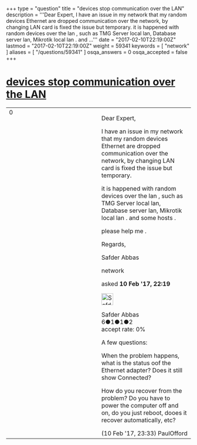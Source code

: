 +++
type = "question"
title = "devices stop communication over the LAN"
description = '''Dear Expert, I have an issue in my network that my random devices Ethernet are dropped communication over the network, by changing LAN card is fixed the issue but temporary. it is happened with random devices over the lan , such as TMG Server local lan, Database server lan, Mikrotik local lan . and ...'''
date = "2017-02-10T22:19:00Z"
lastmod = "2017-02-10T22:19:00Z"
weight = 59341
keywords = [ "network" ]
aliases = [ "/questions/59341" ]
osqa_answers = 0
osqa_accepted = false
+++

<div class="headNormal">

# [devices stop communication over the LAN](/questions/59341/devices-stop-communication-over-the-lan)

</div>

<div id="main-body">

<div id="askform">

<table id="question-table" style="width:100%;"><colgroup><col style="width: 50%" /><col style="width: 50%" /></colgroup><tbody><tr class="odd"><td style="width: 30px; vertical-align: top"><div class="vote-buttons"><div id="post-59341-score" class="post-score" title="current number of votes">0</div><div id="favorite-count" class="favorite-count"></div></div></td><td><div id="item-right"><div class="question-body"><p>Dear Expert,</p><p>I have an issue in my network that my random devices Ethernet are dropped communication over the network, by changing LAN card is fixed the issue but temporary.</p><p>it is happened with random devices over the lan , such as TMG Server local lan, Database server lan, Mikrotik local lan . and some hosts .</p><p>please help me .</p><p>Regards,</p><p>Safder Abbas</p></div><div id="question-tags" class="tags-container tags">network</div><div id="question-controls" class="post-controls"></div><div class="post-update-info-container"><div class="post-update-info post-update-info-user"><p>asked <strong>10 Feb '17, 22:19</strong></p><img src="https://secure.gravatar.com/avatar/282baba6d95d33aad015c6e98ff53cef?s=32&amp;d=identicon&amp;r=g" class="gravatar" width="32" height="32" alt="Safder%20Abbas&#39;s gravatar image" /><p>Safder Abbas<br />
<span class="score" title="6 reputation points">6</span><span title="1 badges"><span class="badge1">●</span><span class="badgecount">1</span></span><span title="1 badges"><span class="silver">●</span><span class="badgecount">1</span></span><span title="2 badges"><span class="bronze">●</span><span class="badgecount">2</span></span><br />
<span class="accept_rate" title="Rate of the user&#39;s accepted answers">accept rate:</span> <span title="Safder Abbas has no accepted answers">0%</span></p></div></div><div id="comments-container-59341" class="comments-container"><span id="59342"></span><div id="comment-59342" class="comment"><div id="post-59342-score" class="comment-score"></div><div class="comment-text"><p>A few questions:</p><p>When the problem happens, what is the status oof the Ethernet adapter? Does it still show Connected?</p><p>How do you recover from the problem? Do you have to power the computer off and on, do you just reboot, dooes it recover automatically, etc?</p></div><div id="comment-59342-info" class="comment-info"><span class="comment-age">(10 Feb '17, 23:33)</span> PaulOfford</div></div></div><div id="comment-tools-59341" class="comment-tools"></div><div class="clear"></div><div id="comment-59341-form-container" class="comment-form-container"></div><div class="clear"></div></div></td></tr></tbody></table>

</div>

</div>

